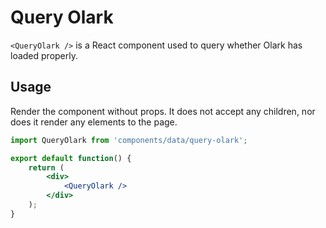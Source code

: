 Query Olark
===========================

`<QueryOlark />` is a React component used to query whether Olark has loaded properly.

## Usage

Render the component without props. It does not accept any children, nor does it render any elements to the page.

```jsx
import QueryOlark from 'components/data/query-olark';

export default function() {
	return (
		<div>
			<QueryOlark />
		</div>
	);
}
```

